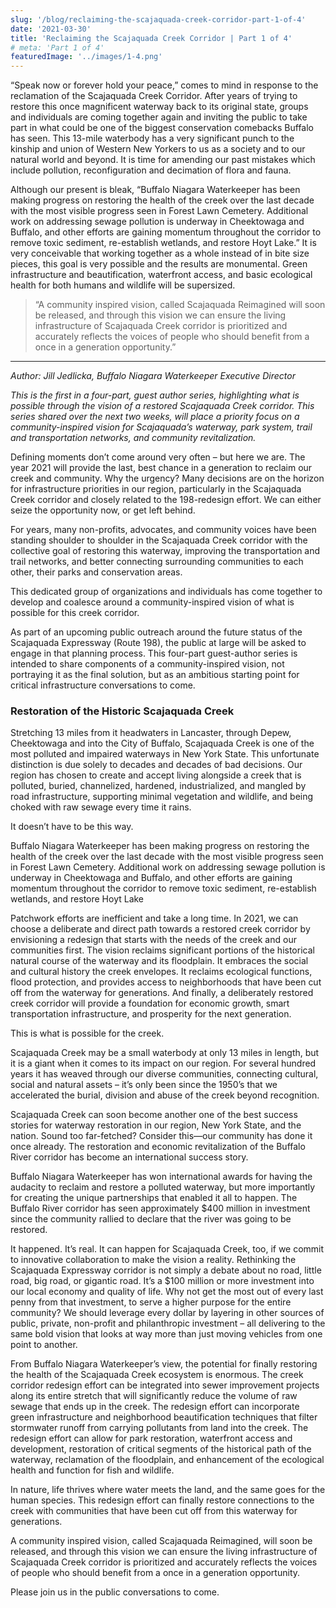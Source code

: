 ```yaml
---
slug: '/blog/reclaiming-the-scajaquada-creek-corridor-part-1-of-4'
date: '2021-03-30'
title: 'Reclaiming the Scajaquada Creek Corridor | Part 1 of 4'
# meta: 'Part 1 of 4'
featuredImage: '../images/1-4.png'
---
```


“Speak now or forever hold your peace,” comes to mind in response to the reclamation of the Scajaquada Creek Corridor. After years of trying to restore this once magnificent waterway back to its original state, groups and individuals are coming together again and inviting the public to take part in what could be one of the biggest conservation comebacks Buffalo has seen. This 13-mile waterbody has a very significant punch to the kinship and union of Western New Yorkers to us as a society and to our natural world and beyond. It is time for amending our past mistakes which include pollution, reconfiguration and decimation of flora and fauna.

Although our present is bleak, “Buffalo Niagara Waterkeeper has been making progress on restoring the health of the creek over the last decade with the most visible progress seen in Forest Lawn Cemetery. Additional work on addressing sewage pollution is underway in Cheektowaga and Buffalo, and other efforts are gaining momentum throughout the corridor to remove toxic sediment, re-establish wetlands, and restore Hoyt Lake.” It is very conceivable that working together as a whole instead of in bite size pieces, this goal is very possible and the results are monumental. Green infrastructure and beautification, waterfront access, and basic ecological health for both humans and wildlife will be supersized.

> “A community inspired vision, called Scajaquada Reimagined will soon be released, and through this vision we can ensure the living infrastructure of Scajaquada Creek corridor is prioritized and accurately reflects the voices of people who should benefit from a once in a generation opportunity.”

---

_Author: Jill Jedlicka, Buffalo Niagara Waterkeeper Executive Director_

_This is the first in a four-part, guest author series, highlighting what is possible through the vision of a restored Scajaquada Creek corridor. This series shared over the next two weeks, will place a priority focus on a community-inspired vision for Scajaquada’s waterway, park system, trail and transportation networks, and community revitalization._

Defining moments don’t come around very often – but here we are. The year 2021 will provide the last, best chance in a generation to reclaim our creek and community. Why the urgency? Many decisions are on the horizon for infrastructure priorities in our region, particularly in the Scajaquada Creek corridor and closely related to the 198-redesign effort. We can either seize the opportunity now, or get left behind.

For years, many non-profits, advocates, and community voices have been standing shoulder to shoulder in the Scajaquada Creek corridor with the collective goal of restoring this waterway, improving the transportation and trail networks, and better connecting surrounding communities to each other, their parks and conservation areas.

This dedicated group of organizations and individuals has come together to develop and coalesce around a community-inspired vision of what is possible for this creek corridor.

As part of an upcoming public outreach around the future status of the Scajaquada Expressway (Route 198), the public at large will be asked to engage in that planning process. This four-part guest-author series is intended to share components of a community-inspired vision, not portraying it as the final solution, but as an ambitious starting point for critical infrastructure conversations to come.

### Restoration of the Historic Scajaquada Creek

Stretching 13 miles from it headwaters in Lancaster, through Depew, Cheektowaga and into the City of Buffalo, Scajaquada Creek is one of the most polluted and impaired waterways in New York State. This unfortunate distinction is due solely to decades and decades of bad decisions. Our region has chosen to create and accept living alongside a creek that is polluted, buried, channelized, hardened, industrialized, and mangled by road infrastructure, supporting minimal vegetation and wildlife, and being choked with raw sewage every time it rains.

It doesn’t have to be this way.

Buffalo Niagara Waterkeeper has been making progress on restoring the health of the creek over the last decade with the most visible progress seen in Forest Lawn Cemetery. Additional work on addressing sewage pollution is underway in Cheektowaga and Buffalo, and other efforts are gaining momentum throughout the corridor to remove toxic sediment, re-establish wetlands, and restore Hoyt Lake

Patchwork efforts are inefficient and take a long time. In 2021, we can choose a deliberate and direct path towards a restored creek corridor by envisioning a redesign that starts with the needs of the creek and our communities first. The vision reclaims significant portions of the historical natural course of the waterway and its floodplain. It embraces the social and cultural history the creek envelopes. It reclaims ecological functions, flood protection, and provides access to neighborhoods that have been cut off from the waterway for generations. And finally, a deliberately restored creek corridor will provide a foundation for economic growth, smart transportation infrastructure, and prosperity for the next generation.

This is what is possible for the creek.

Scajaquada Creek may be a small waterbody at only 13 miles in length, but it is a giant when it comes to its impact on our region. For several hundred years it has weaved through our diverse communities, connecting cultural, social and natural assets – it’s only been since the 1950’s that we accelerated the burial, division and abuse of the creek beyond recognition.

Scajaquada Creek can soon become another one of the best success stories for waterway restoration in our region, New York State, and the nation. Sound too far-fetched? Consider this—our community has done it once already. The restoration and economic revitalization of the Buffalo River corridor has become an international success story.

Buffalo Niagara Waterkeeper has won international awards for having the audacity to reclaim and restore a polluted waterway, but more importantly for creating the unique partnerships that enabled it all to happen. The Buffalo River corridor has seen approximately $400 million in investment since the community rallied to declare that the river was going to be restored.

It happened. It’s real. It can happen for Scajaquada Creek, too, if we commit to innovative collaboration to make the vision a reality.
Rethinking the Scajaquada Expressway corridor is not simply a debate about no road, little road, big road, or gigantic road. It’s a $100 million or more investment into our local economy and quality of life. Why not get the most out of every last penny from that investment, to serve a higher purpose for the entire community? We should leverage every dollar by layering in other sources of public, private, non-profit and philanthropic investment – all delivering to the same bold vision that looks at way more than just moving vehicles from one point to another.

From Buffalo Niagara Waterkeeper’s view, the potential for finally restoring the health of the Scajaquada Creek ecosystem is enormous. The creek corridor redesign effort can be integrated into sewer improvement projects along its entire stretch that will significantly reduce the volume of raw sewage that ends up in the creek. The redesign effort can incorporate green infrastructure and neighborhood beautification techniques that filter stormwater runoff from carrying pollutants from land into the creek. The redesign effort can allow for park restoration, waterfront access and development, restoration of critical segments of the historical path of the waterway, reclamation of the floodplain, and enhancement of the ecological health and function for fish and wildlife.

In nature, life thrives where water meets the land, and the same goes for the human species. This redesign effort can finally restore connections to the creek with communities that have been cut off from this waterway for generations.

A community inspired vision, called Scajaquada Reimagined, will soon be released, and through this vision we can ensure the living infrastructure of Scajaquada Creek corridor is prioritized and accurately reflects the voices of people who should benefit from a once in a generation opportunity.

Please join us in the public conversations to come.
